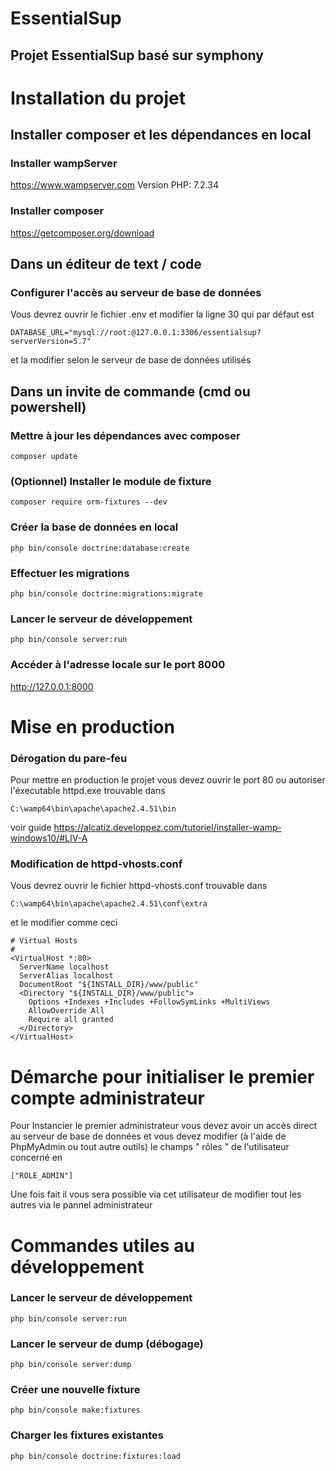 # EssentialSup
## Projet EssentialSup basé sur symphony
# Installation du projet
## Installer composer et les dépendances en local
### Installer wampServer
https://www.wampserver.com
Version PHP: 7.2.34
### Installer composer
https://getcomposer.org/download
## Dans un éditeur de text / code
### Configurer l'accès au serveur de base de données
Vous devrez ouvrir le fichier .env et modifier la ligne 30 qui par défaut est
```
DATABASE_URL="mysql://root:@127.0.0.1:3306/essentialsup?serverVersion=5.7"
```
et la modifier selon le serveur de base de données utilisés
## Dans un invite de commande (cmd ou powershell)
### Mettre à jour les dépendances avec composer
```
composer update
```
### (Optionnel) Installer le module de fixture
```
composer require orm-fixtures --dev
```
### Créer la base de données en local
```
php bin/console doctrine:database:create
```
### Effectuer les migrations
```
php bin/console doctrine:migrations:migrate
```
### Lancer le serveur de développement
```
php bin/console server:run
```
### Accéder à l'adresse locale sur le port 8000
http://127.0.0.1:8000


# Mise en production
### Dérogation du pare-feu
Pour mettre en production le projet vous devez ouvrir le port 80 ou autoriser l'éxecutable httpd.exe trouvable dans
```
C:\wamp64\bin\apache\apache2.4.51\bin
```
voir guide
https://alcatiz.developpez.com/tutoriel/installer-wamp-windows10/#LIV-A

### Modification de httpd-vhosts.conf
Vous devrez ouvrir le fichier httpd-vhosts.conf trouvable dans
```
C:\wamp64\bin\apache\apache2.4.51\conf\extra
```
et le modifier comme ceci
```
# Virtual Hosts
#
<VirtualHost *:80>
  ServerName localhost
  ServerAlias localhost
  DocumentRoot "${INSTALL_DIR}/www/public"
  <Directory "${INSTALL_DIR}/www/public">
    Options +Indexes +Includes +FollowSymLinks +MultiViews
    AllowOverride All
    Require all granted
  </Directory>
</VirtualHost>
```
# Démarche pour initialiser le premier compte administrateur
Pour Instancier le premier administrateur vous devez avoir un accès direct au serveur de base de données et vous devez modifier (à l'aide de PhpMyAdmin ou tout autre outils) le champs " rôles " de l'utilisateur concerné en
```
["ROLE_ADMIN"]
```
Une fois fait il vous sera possible via cet utilisateur de modifier tout les autres via le pannel administrateur


# Commandes utiles au développement
### Lancer le serveur de développement
```
php bin/console server:run
```
### Lancer le serveur de dump (débogage)
```
php bin/console server:dump
```
### Créer une nouvelle fixture
```
php bin/console make:fixtures
```
### Charger les fixtures existantes
```
php bin/console doctrine:fixtures:load
```
